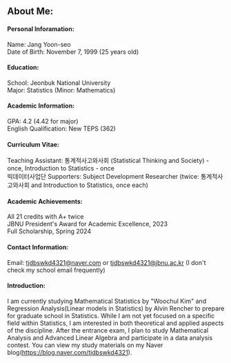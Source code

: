 ## About Me:

#### **Personal Inforamation**:
Name: Jang Yoon-seo\
Date of Birth: November 7, 1999 (25 years old)

#### **Education**:
School: Jeonbuk National University\
Major: Statistics (Minor: Mathematics)

#### **Academic Information**:
GPA: 4.2 (4.42 for major)\
English Qualification: New TEPS (362)

#### **Curriculum Vitae**:
Teaching Assistant: 통계적사고와사회 (Statistical Thinking and Society) - once, Introduction to Statistics - once\
빅데이터사업단 Supporters: Subject Development Researcher (twice: 통계적사고와사회 and Introduction to Statistics, once each)

#### **Academic Achievements**:
All 21 credits with A+ twice\
JBNU President's Award for Academic Excellence, 2023\
Full Scholarship, Spring 2024

#### **Contact Information**:
Email: tjdbswkd4321@naver.com or tjdbswkd4321@jbnu.ac.kr (I don't check my school email frequently)

#### **Introduction**:
I am currently studying Mathematical Statistics by "Woochul Kim" and Regression Analysis(Linear models in Statistics) by Alvin Rencher to prepare for graduate school in Statistics. While I am not yet focused on a specific field within Statistics, I am interested in both theoretical and applied aspects of the discipline. After the entrance exam, I plan to study Mathematical Analysis and Advanced Linear Algebra and participate in a data analysis contest. You can view my study materials on my Naver blog(https://blog.naver.com/tjdbswkd4321). 
